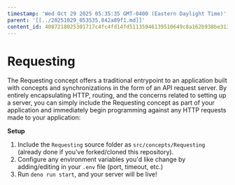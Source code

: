 ```yaml
---
timestamp: 'Wed Oct 29 2025 05:35:35 GMT-0400 (Eastern Daylight Time)'
parent: '[[../20251029_053535.842a89f1.md]]'
content_id: 4087218025301717c4fc4fd14fd51135946139510649c8a162b938be3138303b
---
```


# Requesting

The Requesting concept offers a traditional entrypoint to an application built with concepts and synchronizations in the form of an API request server. By entirely encapsulating HTTP, routing, and the concerns related to setting up a server, you can simply include the Requesting concept as part of your application and immediately begin programming against any HTTP requests made to your application:

**Setup**

1. Include the `Requesting` source folder as `src/concepts/Requesting` (already done if you've forked/cloned this repository).
2. Configure any environment variables you'd like change by adding/editing in your `.env` file (port, timeout, etc.)
3. Run `deno run start`, and your server will be live!
